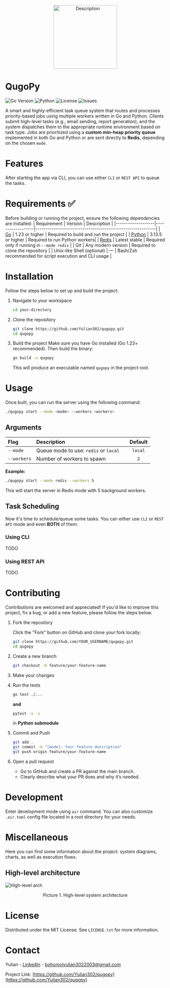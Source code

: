 <p align="center">
  <img src="https://github.com/user-attachments/assets/0dd167c7-99ba-4297-8305-378a58e083e4" width="200" alt="Description">
</p>

# QugoPy

![Go Version](https://img.shields.io/badge/go-1.23+-blue)
![Python](https://img.shields.io/badge/python-3.10%2B-darkgreen)
![License](https://img.shields.io/github/license/Yulian302/qugopy)
![Issues](https://img.shields.io/github/issues/Yulian302/qugopy)


A smart and highly-efficient task queue system that routes and processes priority-based jobs using multiple workers written in Go and Python.
Clients submit high-level tasks (e.g., email sending, report generation), and the system dispatches them to the appropriate runtime environment based on task type. Jobs are prioritized using a **custom min-heap priority queue** implemented in both Go and Python or are sent directly to **Redis**, depending on the chosen `mode`.

# Features
After starting the app via CLI, you can use either `CLI` or `REST API` to queue the tasks.

# Requirements ✅
Before building or running the project, ensure the following dependencies are installed:
| Requirement       | Version          | Description                                               |
|-------------------|------------------|-----------------------------------------------------------|
| [Go](https://golang.org/dl/) | 1.23 or higher   | Required to build and run the project          |
| [Python](https://www.python.org/downloads/) | 3.13.5 or higher   | Required to run Python workers|
| [Redis](https://redis.io/)    | Latest stable    | Required only if running in `--mode redis`    |
| Git               | Any modern version | Required to clone the repository                        |
| Unix-like Shell (optional) | — | Bash/Zsh recommended for script execution and CLI usage         |



# Installation
Follow the steps below to set up and build the project:
1. Navigate to your workspace
    ```bash
    cd your-directory
    ```

2. Clone the repository
    ```bash
    git clone https://github.com/Yulian302/qugopy.git
    cd qugopy
    ```

3. Build the project
    Make sure you have Go installed (Go 1.23+ recommended). Then build the binary:
    ```bash
    go build -o qugopy
    ```
    This will produce an executable named `qugopy` in the project root.

# Usage
Once built, you can run the server using the following command:
```bash
./qugopy start --mode <mode> --workers <workers>
```

## Arguments
| Flag       | Description                           |     | Default              |
| :-----     | :------------------------------------ |:--- | :-------------------:|
| `--mode`   | Queue mode to use: `redis` or `local` |     | `local`              |
| `--workers`| Number of workers to spawn            |     | `2`                  |

**Example:**
```bash
./qugopy start --mode redis --workers 5
```
This will start the server in Redis mode with 5 background workers.

## Task Scheduling
Now it's time to schedule/queue some tasks. You can either use `CLI` or `REST API` mode and even **BOTH** of them.
### Using CLI
TODO

### Using REST API
TODO


# Contributing
Contributions are welcomed and appreciated! If you'd like to improve this project, fix a bug, or add a new feature, please follow the steps below.

1. Fork the repository

    Click the "Fork" button on GitHub and clone your fork locally:
    ```bash
    git clone https://github.com/YOUR_USERNAME/qugopy.git
    cd qugopy
    ```
2. Create a new branch
    ```bash
    git checkout -b feature/your-feature-name
    ```
3. Make your changes
4. Run the tests
   ```bash
   go test ./...
   ```
    **and**
    ```bash
    pytest -v -s
    ```
    in **Python submodule**

5. Commit and Push
   ```bash
   git add .
   git commit -m "[mode]: Your feature description"
   git push origin feature/your-feature-name
   ```
6. Open a pull request
    - Go to GitHub and create a PR against the main branch.
    - Clearly describe what your PR does and why it’s needed.

# Development
Enter development mode using `air` command. You can also customize `.air.toml` config file located in a root directory for your needs.

# Miscellaneous
Here you can find some information about the project: system diagrams, charts, as well as execution flows.
## High-level architecture
![High-level arch](https://github.com/user-attachments/assets/cded4049-4cde-4027-b443-9ea2c856c567)
<p align="center">Picture 1. High-level system architecture</p>

# License
Distributed under the MIT License. See `LICENSE.txt` for more information.


# Contact
Yulian - [LinkedIn](https://www.linkedin.com/in/ybohomol/) - bohomolyulian3022003@gmail.com

Project Link: [https://github.com/Yulian302/qugopy](https://github.com/Yulian302/qugopy)
